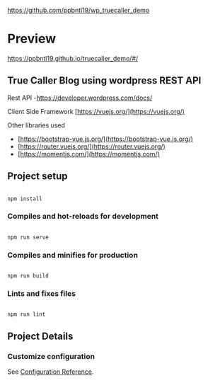  https://github.com/ppbntl19/wp_truecaller_demo

# Preview

https://ppbntl19.github.io/truecaller_demo/#/

## True Caller Blog using wordpress REST API

 
 Rest API -https://developer.wordpress.com/docs/
 

 Client Side Framework [https://vuejs.org/](https://vuejs.org/)
 
 Other libraries used 
 - [https://bootstrap-vue.js.org/](https://bootstrap-vue.js.org/) 
 -  [https://router.vuejs.org/](https://router.vuejs.org/) 
 -  [https://momentjs.com/](https://momentjs.com/)


  

## Project setup

```

npm install

```

  

### Compiles and hot-reloads for development

```

npm run serve

```

  

### Compiles and minifies for production

```

npm run build

```

  

### Lints and fixes files

```

npm run lint

```

## Project Details

  
  
  
  

### Customize configuration

See [Configuration Reference](https://cli.vuejs.org/config/).
 



